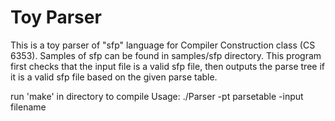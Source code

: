 Toy Parser
==========

This is a toy parser of "sfp" language for Compiler Construction class (CS 6353). Samples of sfp can be found in samples/sfp directory. This program first checks that the input file is a valid sfp file, then outputs the parse tree if it is a valid sfp file based on the given parse table.

run 'make' in directory to compile
Usage: ./Parser -pt parsetable -input filename

